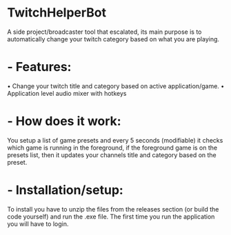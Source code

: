 # TwitchHelperBot
A side project/broadcaster tool that escalated, its main purpose is to automatically change your twitch category based on what you are playing.

# - Features:
  • Change your twitch title and category based on active application/game.
  • Application level audio mixer with hotkeys

# - How does it work:
You setup a list of game presets and every 5 seconds (modifiable) it checks which game is running in the foreground, if the foreground game is on the presets list, then it updates your channels title and category based on the preset.

# - Installation/setup:
To install you have to unzip the files from the releases section (or build the code yourself) and run the .exe file. The first time you run the application you will have to login.
